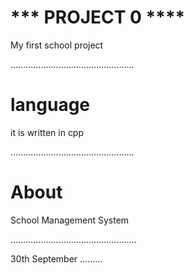 
# *** PROJECT 0 ****

My first school project

.................................................
# language
it is written in cpp

.................................................
# About 

School Management System

..................................................

30th September
.........